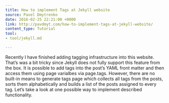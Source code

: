 ```yaml
---
title: How to implement Tags at Jekyll website
source: Pavel Dmytrenko
date: 2016-02-25 22:21:00 +0000
link: http://pavdmyt.com/how-to-implement-tags-at-jekyll-website/
content_type: Tutorial
tool:
- tool/jekyll.md

---
```

Recently I have finished adding tagging infrastructure into this website. That’s was a bit tricky since Jekyll does not fully support this feature from the box. It is possible to add tags into the post’s YAML front matter and then access them using page varialbes via page.tags. However, there are no built-in means to generate tags page which collects all tags from the posts, sorts them alphabetically and builds a list of the posts assigned to every tag. Let’s take a look at one possible way to implement described functionality.





